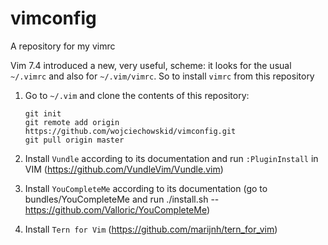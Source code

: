 # vimconfig
A repository for my vimrc

Vim 7.4 introduced a new, very useful, scheme: it looks for the usual `~/.vimrc` and also for `~/.vim/vimrc`. So to install `vimrc` from this repository

1. Go to `~/.vim` and clone the contents of this repository:

   ```
   git init
   git remote add origin https://github.com/wojciechowskid/vimconfig.git
   git pull origin master
   ```

2. Install `Vundle` according to its documentation and run `:PluginInstall` in VIM (https://github.com/VundleVim/Vundle.vim)

3. Install `YouCompleteMe` according to its documentation (go to bundles/YouCompleteMe and run ./install.sh -- https://github.com/Valloric/YouCompleteMe)

4. Install `Tern for Vim` (https://github.com/marijnh/tern_for_vim)
